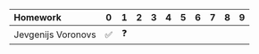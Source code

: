| Homework              | 0  | 1  | 2 | 3 | 4 | 5 | 6 | 7 | 8 | 9 |
| :--------------------- |:-: |:-: |:-:|:-:|:-:|:-:|:-:|:-:|:-:|:-:|
| Jevgenijs Voronovs    | ✅ |❓  |    |   |   |   |   |   |   |   |
